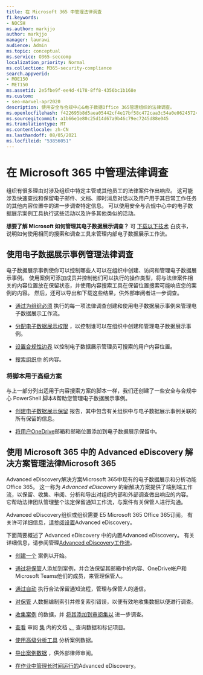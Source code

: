 ```yaml
---
title: 在 Microsoft 365 中管理法律调查
f1.keywords:
- NOCSH
ms.author: markjjo
author: markjjo
manager: laurawi
audience: Admin
ms.topic: conceptual
ms.service: O365-seccomp
localization_priority: Normal
ms.collection: M365-security-compliance
search.appverid:
- MOE150
- MET150
ms.assetid: 2e5fbe9f-ee4d-4178-8ff8-4356bc1b168e
ms.custom:
- seo-marvel-apr2020
description: 使用安全与合规中心&电子数据Office 365管理组织的法律调查。
ms.openlocfilehash: f422695b8d5aea05442cf4e17bf58c472caa3c54a0e0624572438bbc91472480
ms.sourcegitcommit: a1b66e1e80c25d14d67a9b46c79ec7245d88e045
ms.translationtype: MT
ms.contentlocale: zh-CN
ms.lasthandoff: 08/05/2021
ms.locfileid: "53856051"
---
```

# <a name="manage-legal-investigations-in-microsoft-365"></a>在 Microsoft 365 中管理法律调查

组织有很多理由对涉及组织中特定主管或其他员工的法律案件作出响应。 这可能涉及快速查找和保留电子邮件、文档、即时消息对话以及用户用于其日常工作任务的其他内容位置中的进一步调查特定信息。 可以使用安全与合规中心中的电子数据展示案例工具执行这些活动以及许多其他类似的活动。
  
**想要了解 Microsoft 如何管理其电子数据展示调查？** 可 [下载以下技术](https://go.microsoft.com/fwlink/?linkid=852161) 白皮书，说明如何使用相同的搜索和调查工具来管理内部电子数据展示工作流。

## <a name="manage-legal-investigations-with-ediscovery-cases"></a>使用电子数据展示事例管理法律调查

电子数据展示事例使你可以控制哪些人可以在组织中创建、访问和管理电子数据展示事例。 使用案例可添加成员并控制他们可以执行的操作类型，将与法律案件相关的内容位置放在保留状态，并使用内容搜索工具在保留位置搜索可能响应您的案例的内容。 然后，还可以导出和下载这些结果，供外部审阅者进一步调查。
  
- [通过为组织必须](./get-started-core-ediscovery.md) 执行的每一项法律调查创建和使用电子数据展示事例来管理电子数据展示工作流。

- [分配电子数据展示权限](assign-ediscovery-permissions.md) ，以控制谁可以在组织中创建和管理电子数据展示事例。

- [设置合规性边界](set-up-compliance-boundaries.md) 以控制电子数据展示管理员可搜索的用户内容位置。

- [搜索组织中](search-for-content.md) 的内容。

### <a name="use-scripts-for-advanced-scenarios"></a>将脚本用于高级方案

与上一部分列出适用于内容搜索方案的脚本一样，我们还创建了一些安全与合规中心 PowerShell 脚本&帮助您管理电子数据展示事例。
  
- [创建电子数据展示保留](create-a-report-on-holds-in-ediscovery-cases.md) 报告，其中包含有关组织中与电子数据展示事例关联的所有保留的信息。

- [将用户OneDrive](use-a-script-to-add-users-to-a-hold-in-ediscovery.md)邮箱和邮箱位置添加到电子数据展示保留中。
  
## <a name="manage-legal-investigations-with-the-advanced-ediscovery-solution-in-microsoft-365"></a>使用 Microsoft 365 中的 Advanced eDiscovery 解决方案管理法律Microsoft 365

Advanced eDiscovery解决方案Microsoft 365中现有的电子数据展示和分析功能Office 365。 这一称为 *Advanced eDiscovery* 的新解决方案提供了端到端工作流，以保留、收集、审阅、分析和导出对组织内部和外部调查做出响应的内容。 它帮助法律团队管理整个法定保留通知工作流，与案件有关保管人进行沟通。

Advanced eDiscovery组织或组织需要 E5 Microsoft 365 Office 365订阅。 有关许可详细信息，[请参阅设置](get-started-with-advanced-ediscovery.md#step-1-verify-and-assign-appropriate-licenses)Advanced eDiscovery。

下面简要概述了 Advanced eDiscovery 中的内置Advanced eDiscovery。 有关详细信息，请参阅管理[Advanced eDiscovery工作流](create-and-manage-advanced-ediscoveryv2-case.md#manage-the-workflow)。

- [创建一个](create-and-manage-advanced-ediscoveryv2-case.md#create-a-case) 案例以开始。

- [通过将保管](managing-custodians.md)人添加到案例，并合法保留其邮箱中的内容、OneDrive帐户和Microsoft Teams他们的成员，来管理保管人。

- [通过自动](managing-custodian-communications.md) 执行合法保留通知流程，管理与保管人的通信。

- [对保管](processing-data-for-case.md) 人数据编制索引并修复索引错误，以便有效地收集数据以便进行调查。

- [收集案例](collecting-data-for-ediscovery.md) 的数据，并 [将其添加到审阅集以](collecting-data-for-ediscovery.md#add-search-results-to-a-review-set) 进一步调查。

- [查看](view-documents-in-review-set.md) 审阅 [集](review-set-search.md) 内的文档 [、](tagging-documents.md) 查询数据和标记项目。

- [使用高级分析工具](analyzing-data-in-review-set.md) 分析案例数据。

- [导出案例数据](exporting-data-ediscover20.md) ，供外部律师审阅。

- [在作业中管理长时间运行的](managing-jobs-ediscovery20.md)Advanced eDiscovery。